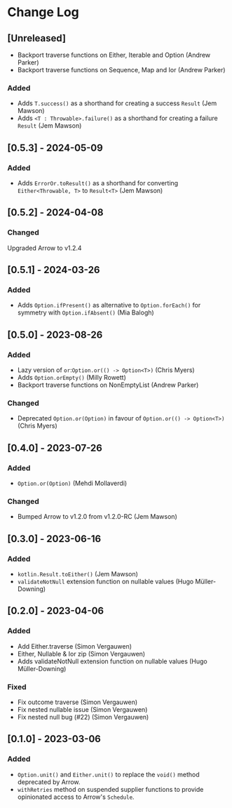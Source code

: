 # Change Log

## [Unreleased]
* Backport traverse functions on Either, Iterable and Option (Andrew Parker)
* Backport traverse functions on Sequence, Map and Ior (Andrew Parker)

### Added
* Adds `T.success()` as a shorthand for creating a success `Result` (Jem Mawson)
* Adds `<T : Throwable>.failure()` as a shorthand for creating a failure `Result` (Jem Mawson)

## [0.5.3] - 2024-05-09

### Added
* Adds `ErrorOr.toResult()` as a shorthand for converting `Either<Throwable, T>` to `Result<T>` (Jem Mawson)

## [0.5.2] - 2024-04-08

### Changed
Upgraded Arrow to v1.2.4

## [0.5.1] - 2024-03-26
### Added
* Adds `Option.ifPresent()` as alternative to `Option.forEach()` for symmetry with `Option.ifAbsent()` (Mia Balogh)

## [0.5.0] - 2023-08-26

### Added
* Lazy version of `or`:`Option.or(() -> Option<T>)` (Chris Myers)
* Adds `Option.orEmpty()` (Milly Rowett)
* Backport traverse functions on NonEmptyList (Andrew Parker)

### Changed
* Deprecated `Option.or(Option)` in favour of `Option.or(() -> Option<T>)` (Chris Myers)

## [0.4.0] - 2023-07-26

### Added
* `Option.or(Option)` (Mehdi Mollaverdi)

### Changed
* Bumped Arrow to v1.2.0 from v1.2.0-RC (Jem Mawson)


## [0.3.0] - 2023-06-16

### Added
* `kotlin.Result.toEither()` (Jem Mawson)
* `validateNotNull` extension function on nullable values (Hugo Müller-Downing)


## [0.2.0] - 2023-04-06

### Added
* Add Either.traverse (Simon Vergauwen)
* Either, Nullable & Ior zip (Simon Vergauwen)
* Adds validateNotNull extension function on nullable values (Hugo Müller-Downing)

### Fixed
* Fix outcome traverse (Simon Vergauwen)
* Fix nested nullable issue (Simon Vergauwen)
* Fix nested null bug (#22) (Simon Vergauwen)


## [0.1.0] - 2023-03-06

### Added
* `Option.unit()` and `Either.unit()` to replace the `void()` method deprecated by Arrow.
* `withRetries` method on suspended supplier functions to provide opinionated access to Arrow's `Schedule`.
